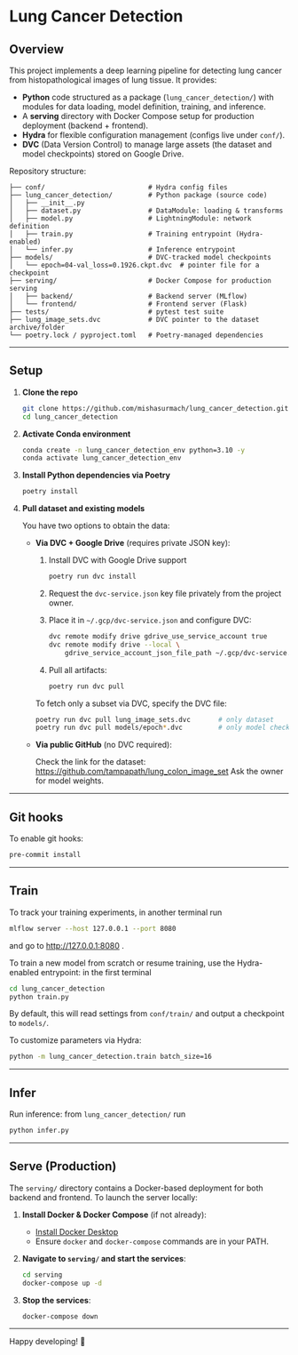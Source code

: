 # Lung Cancer Detection

## Overview

This project implements a deep learning pipeline for detecting lung cancer from
histopathological images of lung tissue. It provides:

- **Python** code structured as a package (`lung_cancer_detection/`) with
  modules for data loading, model definition, training, and inference.
- A **serving** directory with Docker Compose setup for production deployment
  (backend + frontend).
- **Hydra** for flexible configuration management (configs live under `conf/`).
- **DVC** (Data Version Control) to manage large assets (the dataset and model
  checkpoints) stored on Google Drive.

Repository structure:

```
├── conf/                          # Hydra config files
├── lung_cancer_detection/         # Python package (source code)
│   ├── __init__.py
│   ├── dataset.py                 # DataModule: loading & transforms
│   ├── model.py                   # LightningModule: network definition
│   ├── train.py                   # Training entrypoint (Hydra-enabled)
│   └── infer.py                   # Inference entrypoint
├── models/                        # DVC-tracked model checkpoints
│   └── epoch=04-val_loss=0.1926.ckpt.dvc  # pointer file for a checkpoint
├── serving/                       # Docker Compose for production serving
│   ├── backend/                   # Backend server (MLflow)
│   └── frontend/                  # Frontend server (Flask)
├── tests/                         # pytest test suite
├── lung_image_sets.dvc            # DVC pointer to the dataset archive/folder
└── poetry.lock / pyproject.toml   # Poetry-managed dependencies
```

---

## Setup

1. **Clone the repo**

   ```bash
   git clone https://github.com/mishasurmach/lung_cancer_detection.git
   cd lung_cancer_detection
   ```

2. **Activate Conda environment**

   ```bash
   conda create -n lung_cancer_detection_env python=3.10 -y
   conda activate lung_cancer_detection_env
   ```

3. **Install Python dependencies via Poetry**

   ```bash
   poetry install
   ```

4. **Pull dataset and existing models**

   You have two options to obtain the data:

   - **Via DVC + Google Drive** (requires private JSON key):

     1. Install DVC with Google Drive support

        ```bash
        poetry run dvc install 
        ```

     2. Request the `dvc-service.json` key file privately from the project
        owner.
     3. Place it in `~/.gcp/dvc-service.json` and configure DVC:

        ```bash
        dvc remote modify drive gdrive_use_service_account true
        dvc remote modify drive --local \
            gdrive_service_account_json_file_path ~/.gcp/dvc-service.json
        ```

     4. Pull all artifacts:

        ```bash
        poetry run dvc pull
        ```

     To fetch only a subset via DVC, specify the DVC file:
  
       ```bash
       poetry run dvc pull lung_image_sets.dvc       # only dataset
       poetry run dvc pull models/epoch*.dvc         # only model checkpoints
       ```


   - **Via public GitHub** (no DVC required):

     Check the link for the dataset: https://github.com/tampapath/lung_colon_image_set
     Ask the owner for model weights.
---

## Git hooks

To enable git hooks:

```bash
pre-commit install
```

---

## Train
To track your training experiments, in another terminal run

```bash
mlflow server --host 127.0.0.1 --port 8080
```

and go to http://127.0.0.1:8080 .

To train a new model from scratch or resume training, use the Hydra-enabled
entrypoint: in the first terminal

```bash
cd lung_cancer_detection 
python train.py
```

By default, this will read settings from `conf/train/` and output a checkpoint
to `models/`.

To customize parameters via Hydra:

```bash
python -m lung_cancer_detection.train batch_size=16
```
---

## Infer

Run inference: from `lung_cancer_detection/` run

```bash
python infer.py
```

---

## Serve (Production)

The `serving/` directory contains a Docker-based deployment for both backend and
frontend. To launch the server locally:

1. **Install Docker & Docker Compose** (if not already):

   - [Install Docker Desktop](https://www.docker.com/products/docker-desktop)
   - Ensure `docker` and `docker-compose` commands are in your PATH.

2. **Navigate to `serving/` and start the services**:

   ```bash
   cd serving
   docker-compose up -d
   ```

3. **Stop the services**:

   ```bash
   docker-compose down
   ```

---

Happy developing! 🚀
